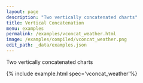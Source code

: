 ```yaml
---
layout: page
description: "Two vertically concatenated charts"
title: Vertical Concatenation
menu: examples
permalink: /examples/vconcat_weather.html
image: /examples/compiled/vconcat_weather.png
edit_path: _data/examples.json
---
```


Two vertically concatenated charts

{% include example.html spec='vconcat_weather'%}

